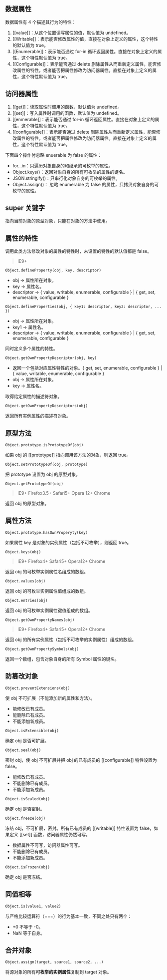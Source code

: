 ## 数据属性

数据属性有 4 个描述其行为的特性：

1. [[value]]：从这个位置读写属性的值，默认值为 undefined。
2. [[Writable]]：表示能否修改属性的值，直接在对象上定义的属性，这个特性的默认值为 true。
3. [[Enumerable]]：表示能否通过 for-in 循环返回属性。直接在对象上定义的属性，这个特性默认值为 true。
4. [[Configurable]]：表示能否通过 delete 删除属性从而重新定义属性，能否修改属性的特性，或者能否把属性修改为访问器属性。直接在对象上定义的属性，这个特性默认值为 true。


## 访问器属性

1. [[get]]：读取属性时调用的函数，默认值为 undefined。
2. [[set]]：写入属性时调用的函数，默认值为 undefined。
3. [[enmerable]]：表示能否通过 for-in 循环返回属性。直接在对象上定义的属性，这个特性默认值为 true。
4. [[configurable]]：表示能否通过 delete 删除属性从而重新定义属性，能否修改属性的特性，或者能否把属性修改为访问器属性。直接在对象上定义的属性，这个特性默认值为 true。


下面四个操作付忽略 enuerable 为 false 的属性：

- for...in：只遍历对象自身的和继承的可枚举的属性。
- Object.keys()：返回对象自身的所有可枚举的属性的键名。
- JSON.stringify()：只串行化对象自身的可枚举的属性。
- Object.assign()： 忽略 enumerable 为 false 的属性，只拷贝对象自身的可枚举的属性。

## super 关键字

指向当前对象的原型对象，只能在对象的方法中使用。


## 属性的特性

调用此类方法修改对象的属性的特性时，未设置的特性的默认值都是 false。

> IE9+

`Object.defineProperty(obj, key, descriptor)`

- obj -> 属性所在对象。
- key -> 属性名。
- descriptor -> { value, writable, enumerable, configurable } | { get, set, enumerable, configurable }

`Object.defineProperties(obj, { key1: descriptor, key2: descriptor, ... })`

- obj -> 属性所在对象。
- key1 -> 属性名。
- descriptor -> { value, writable, enumerable, configurable } | { get, set, enumerable, configurable }

同时定义多个属性的特性。

`Object.getOwnPropertyDescriptor(obj, key)`

- 返回一个包括对应属性特性的对象。{ get, set, enumerable, configurable } | { value, writable, enumerable, configurable }
- obj -> 属性所在对象。
- key -> 属性名。

取得给定属性的描述符对象。

`Object.getOwnPropertyDescriptors(obj)`

返回所有实例属性的描述符对象。

## 原型方法

`Object.prototype.isPrototypeOf(obj)`

如果 obj 的 [[prototype]] 指向调用该方法的对象，则返回 true。

`Object.setPrototypeOf(obj, prototype)`

把 prototype 设置为 obj 的原型对象。

`Object.getPrototypeOf(obj)`

> IE9+ Firefox3.5+ Safari5+ Opera 12+ Chrome

返回 obj 的原型对象。

## 属性方法

`Object.prototype.hasOwnProperyty(key)`

如果属性 key 是对象的实例属性（包括不可枚举），则返回 true。

`Object.keys(obj)`

>  IE9+ Firefox4+ Safari5+ Opera12+ Chrome

返回 obj 的可枚举实例属性名组成的数组。

`Object.values(obj)`

返回 obj 的可枚举实例属性值组成的数组。

`Object.entries(obj)`

返回 obj 的可枚举实例属性键值组成的数组。

`Object.getOwnPropertyNames(obj)`

>  IE9+ Firefox4+ Safari5+ Opera12+ Chrome

返回 obj 的所有实例属性（包括不可枚举的实例属性）组成的数组。

`Object.getOwnPropertySymbols(obj)`

返回一个数组，包含对象自身的所有 Symbol 属性的键名。

## 防篡改对象

`Object.preventExtensions(obj)`

使 obj 不可扩展（不能添加新的属性和方法）。

- 能修改已有成员。
- 能删除已有成员。
- 不能添加新成员。

`Object.isExtensible(obj)`

确定 obj 是否可扩展。

`Object.seal(obj)`

密封 obj，使 obj 不可扩展并把 obj 的已有成员的 [[configurable]] 特性设置为 false。

- 能修改已有成员。
- 不能删除已有成员。
- 不能添加新成员。

`Object.isSealed(obj)`

确定 obj 是否密封。

`Object.freeze(obj)`

冻结 obj，不可扩展，密封。所有已有成员的 [[writable]] 特性设置为 false，如果定义 [[set]] 函数，访问器属性仍然可写。

- 数据属性不可写，访问器属性可写。
- 不能删除已有成员。
- 不能添加新成员。

`Object.isFrozen(obj)`

确定 obj 是否冻结。

## 同值相等

`Object.is(value1, value2)`

与严格比较运算符（===）的行为基本一致，不同之处只有两个：

- +0 不等于 -0。
- NaN 等于自身。

## 合并对象

`Object.assign(target, source1, source2, ...)`

将源对象的所有**可枚举的实例属性**复制到 target 对象。

